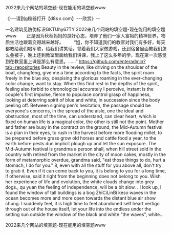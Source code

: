 2022来几个网站的填空题-现在能用的填空题www

《---请到g榄器打开【d8s⒏com】---欣赏》--

一名建筑见防伪标识GKTUhy67TY
2022来几个网站的填空题-现在能用的填空题www	　　正是因为秋秋妈妈的良好心态，培养了他们一家人富裕的精神世界，物质生活也跟着变得越来越好。
　　“姐，你不知道我们的教官对我们有多好，每天都教给我们唱军歌，给我们讲笑话，领着我们大家做游戏，还到宿舍里面教我们怎么叠被子，晚上还到教室里面给我们讲课，我上了这么多年的学，现在第一次感觉到在教室里上课是那么有意思。……”
https://github.com/enteradmin?tab=repositories
Beauty in the review, like driving on the shoulder of the boat, changfeng, give me a time according to the facts, the spirit roam freely in the blue sky, despising the glorious roaming in the ever-changing color change, want to stay.
When this find rest in the depths of the spirit, feeling also forbid to chronological accurately I perceive, instant is the couple's first impulse, fierce to populace control grasp of happiness, looking at deterring spirit of blue and white, in succession since the body peeling off.
Between signing pen's hesitation, the passage should be everyone's concerns, in the spread of the aisle, one the ideal and obstruction, most of the time, can understand, can clear heart, which is fixed on human life is a magical color, the other is still not the point.
Mother and father are busy in the contract on the ground, the Mid-Autumn festival is a plan in their eyes, to rush in the harvest before more flooding millet, to be prepared before grass grow old horses and cattle food a year, to the earth before pests dun implicit plough up and let the sun exposure.
The Mid-Autumn festival is grandma a person shall, when hill street sold in the country with retired from the market in the city of moon cakes, mostly in the form of metamorphic overdue, grandma said, "eat those things to do, hurt a stomach, I do for you."
8, even with all the stuff for you above all, don't try to grab it.
Even if it can come back to you, it is belong to you for a long time, if otherwise, said it right from the beginning does not belong to you.
Wish her experience of life and evolution, the white clouds change into grey dogs., qu yuan the feeling of independence, will be a bit slow.
.
I look up, I found the window of tall buildings is a bog ZhiCiLinBi keso waves in the ocean becomes more and more open towards the distant blue air show chung.
I suddenly feel, it is high time to feel abandoned self heart vertigo through out of the house itself, let your life into the endless under the setting sun outside the window of the black and white "the waves", white...




2022来几个网站的填空题-现在能用的填空题www
